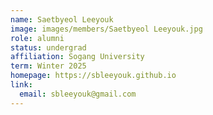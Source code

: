 ```yaml
---
name: Saetbyeol Leeyouk
image: images/members/Saetbyeol Leeyouk.jpg
role: alumni
status: undergrad
affiliation: Sogang University
term: Winter 2025
homepage: https://sbleeyouk.github.io
link:
  email: sbleeyouk@gmail.com
---
```

